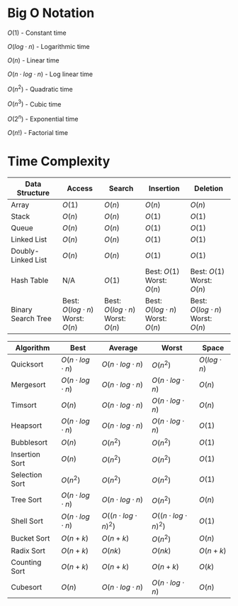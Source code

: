 # Big O Notation

$O(1)$ - Constant time

$O(log \cdot n)$ - Logarithmic time

$O(n)$ - Linear time

$O(n \cdot log \cdot n)$ - Log linear time

$O(n^2)$ - Quadratic time

$O(n^3)$ - Cubic time

$O(2^n)$ - Exponential time

$O(n!)$ - Factorial time

# Time Complexity

| Data Structure     | Access                                    | Search                                    | Insertion                                 | Deletion                                  |
| ------------------ | ----------------------------------------- | ----------------------------------------- | ----------------------------------------- | ----------------------------------------- |
| Array              | $O(1)$                                    | $O(n)$                                    | $O(n)$                                    | $O(n)$                                    |
| Stack              | $O(n)$                                    | $O(n)$                                    | $O(1)$                                    | $O(1)$                                    |
| Queue              | $O(n)$                                    | $O(n)$                                    | $O(1)$                                    | $O(1)$                                    |
| Linked List        | $O(n)$                                    | $O(n)$                                    | $O(1)$                                    | $O(1)$                                    |
| Doubly-Linked List | $O(n)$                                    | $O(n)$                                    | $O(1)$                                    | $O(1)$                                    |
| Hash Table         | N/A                                       | $O(1)$                                    | Best: $O(1)$ <br> Worst: $O(n)$           | Best: $O(1)$ <br> Worst: $O(n)$           |
| Binary Search Tree | Best: $O(log \cdot n)$ <br> Worst: $O(n)$ | Best: $O(log \cdot n)$ <br> Worst: $O(n)$ | Best: $O(log \cdot n)$ <br> Worst: $O(n)$ | Best: $O(log \cdot n)$ <br> Worst: $O(n)$ |

| Algorithm      | Best                     | Average                      | Worst                        | Space            |
| -------------- | ------------------------ | ---------------------------- | ---------------------------- | ---------------- |
| Quicksort      | $O(n \cdot log \cdot n)$ | $O(n \cdot log \cdot n)$     | $O(n^2)$                     | $O(log \cdot n)$ |
| Mergesort      | $O(n \cdot log \cdot n)$ | $O(n \cdot log \cdot n)$     | $O(n \cdot log \cdot n)$     | $O(n)$           |
| Timsort        | $O(n)$                   | $O(n \cdot log \cdot n)$     | $O(n \cdot log \cdot n)$     | $O(n)$           |
| Heapsort       | $O(n \cdot log \cdot n)$ | $O(n \cdot log \cdot n)$     | $O(n \cdot log \cdot n)$     | $O(1)$           |
| Bubblesort     | $O(n)$                   | $O(n^2)$                     | $O(n^2)$                     | $O(1)$           |
| Insertion Sort | $O(n)$                   | $O(n^2)$                     | $O(n^2)$                     | $O(1)$           |
| Selection Sort | $O(n^2)$                 | $O(n^2)$                     | $O(n^2)$                     | $O(1)$           |
| Tree Sort      | $O(n \cdot log \cdot n)$ | $O(n \cdot log \cdot n)$     | $O(n^2)$                     | $O(n)$           |
| Shell Sort     | $O(n \cdot log \cdot n)$ | $O((n \cdot log \cdot n)^2)$ | $O((n \cdot log \cdot n)^2)$ | $O(1)$           |
| Bucket Sort    | $O(n + k)$               | $O(n + k)$                   | $O(n^2)$                     | $O(n)$           |
| Radix Sort     | $O(n + k)$               | $O(nk)$                      | $O(nk)$                      | $O(n + k)$       |
| Counting Sort  | $O(n + k)$               | $O(n + k)$                   | $O(n + k)$                   | $O(k)$           |
| Cubesort       | $O(n)$                   | $O(n \cdot log \cdot n)$     | $O(n \cdot log \cdot n)$     | $O(n)$           |
